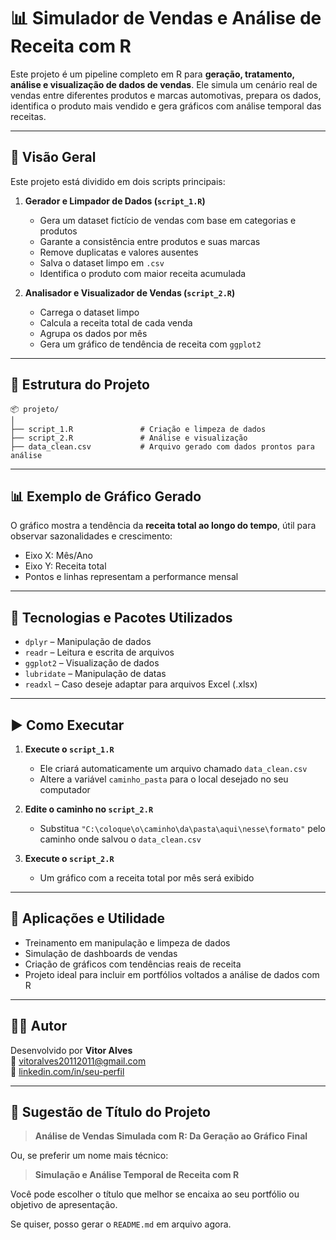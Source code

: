 
# 📊 Simulador de Vendas e Análise de Receita com R

Este projeto é um pipeline completo em R para **geração, tratamento, análise e visualização de dados de vendas**. Ele simula um cenário real de vendas entre diferentes produtos e marcas automotivas, prepara os dados, identifica o produto mais vendido e gera gráficos com análise temporal das receitas.

---

## 🚀 Visão Geral

Este projeto está dividido em dois scripts principais:

1. **Gerador e Limpador de Dados (`script_1.R`)**  
   - Gera um dataset fictício de vendas com base em categorias e produtos
   - Garante a consistência entre produtos e suas marcas
   - Remove duplicatas e valores ausentes
   - Salva o dataset limpo em `.csv`
   - Identifica o produto com maior receita acumulada

2. **Analisador e Visualizador de Vendas (`script_2.R`)**  
   - Carrega o dataset limpo
   - Calcula a receita total de cada venda
   - Agrupa os dados por mês
   - Gera um gráfico de tendência de receita com `ggplot2`

---

## 📂 Estrutura do Projeto

```
📦 projeto/
│
├── script_1.R               # Criação e limpeza de dados
├── script_2.R               # Análise e visualização
├── data_clean.csv           # Arquivo gerado com dados prontos para análise
```

---

## 📊 Exemplo de Gráfico Gerado

O gráfico mostra a tendência da **receita total ao longo do tempo**, útil para observar sazonalidades e crescimento:

- Eixo X: Mês/Ano
- Eixo Y: Receita total
- Pontos e linhas representam a performance mensal

---

## 🧠 Tecnologias e Pacotes Utilizados

- `dplyr` – Manipulação de dados
- `readr` – Leitura e escrita de arquivos
- `ggplot2` – Visualização de dados
- `lubridate` – Manipulação de datas
- `readxl` – Caso deseje adaptar para arquivos Excel (.xlsx)

---

## ▶️ Como Executar

1. **Execute o `script_1.R`**
   - Ele criará automaticamente um arquivo chamado `data_clean.csv`
   - Altere a variável `caminho_pasta` para o local desejado no seu computador

2. **Edite o caminho no `script_2.R`**
   - Substitua `"C:\coloque\o\caminho\da\pasta\aqui\nesse\formato"` pelo caminho onde salvou o `data_clean.csv`

3. **Execute o `script_2.R`**
   - Um gráfico com a receita total por mês será exibido

---

## 💼 Aplicações e Utilidade

- Treinamento em manipulação e limpeza de dados
- Simulação de dashboards de vendas
- Criação de gráficos com tendências reais de receita
- Projeto ideal para incluir em portfólios voltados a análise de dados com R

---

## 👨‍💻 Autor

Desenvolvido por **Vitor Alves**  
📧 vitoralves20112011@gmail.com  
💼 [linkedin.com/in/seu-perfil](https://linkedin.com/in/vit0ralves)

---

## 🔖 Sugestão de Título do Projeto

> **Análise de Vendas Simulada com R: Da Geração ao Gráfico Final**

Ou, se preferir um nome mais técnico:

> **Simulação e Análise Temporal de Receita com R**

Você pode escolher o título que melhor se encaixa ao seu portfólio ou objetivo de apresentação.

Se quiser, posso gerar o `README.md` em arquivo agora.
